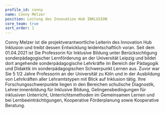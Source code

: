 ```yaml
---
profile_id: conny
name: Conny Melzer
position: Leitung des Innovation Hub INKLUSION
core_team: true
sort_order: 1
---
```

Conny Melzer ist die projektverantwortliche Leiterin des Innovation Hub Inklusion und treibt dessen Entwicklung leidentschaftlich voran.
Seit dem 01.04.2021 ist Sie Professorin für Inklusive Bildung unter Berücksichtigung sonderpädagogischer Lernförderung an der Universität Leipzig und bildet dort angehende sonderpädagogische Lehrkräfte im Bereich der Pädagogik und Didaktik im sonderpädagogischen Schwerpunkt Lernen aus. Zuvor war Sie 5 1/2 Jahre Professorin an der Universität zu Köln und in der Ausbildung von Lehrkräften aller Lehramtstypen mit Blick auf Inklusion tätig. Ihre Forschungsschwerpunkte liegen in den Bereichen schulische Diagnostik, Lehrer:innenbildung für Inklusive Bildung, Gelingensbedingungen für inklusiven Unterricht, Unterrichtsmethoden im Gemeinsamen Lernen und bei Lernbeeinträchtigungen, Kooperative Förderplanung sowie Kooperative Beratung.